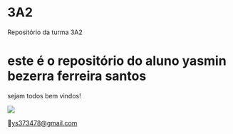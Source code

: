 # 3A2

Repositório da turma 3A2

# este é o repositório do aluno yasmin bezerra ferreira santos

sejam todos bem vindos!

![](https://media1.tenor.com/m/DQ4difqXhEsAAAAC/cat-cat-face.gif)

📧ys373478@gmail.com
